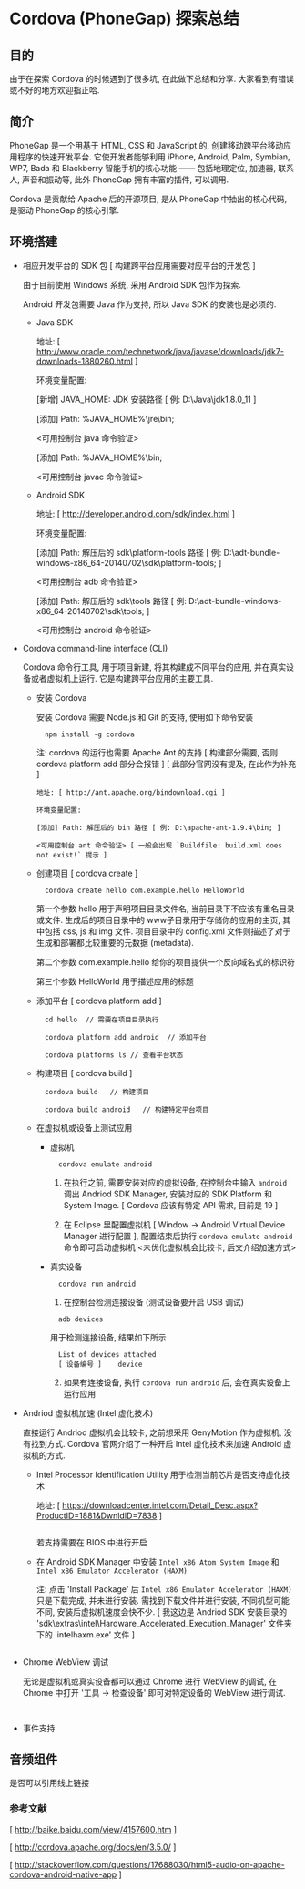 # Cordova (PhoneGap) 探索总结

## 目的
  
  由于在探索 Cordova 的时候遇到了很多坑, 在此做下总结和分享. 大家看到有错误或不好的地方欢迎指正哈.

## 简介

  PhoneGap 是一个用基于 HTML, CSS 和 JavaScript 的, 创建移动跨平台移动应用程序的快速开发平台. 它使开发者能够利用 iPhone, Android, Palm, Symbian, WP7, Bada 和 Blackberry 智能手机的核心功能 —— 包括地理定位, 加速器, 联系人, 声音和振动等, 此外 PhoneGap 拥有丰富的插件, 可以调用.

  Cordova 是贡献给 Apache 后的开源项目, 是从 PhoneGap 中抽出的核心代码, 是驱动 PhoneGap 的核心引擎.

## 环境搭建

  * 相应开发平台的 SDK 包 [ 构建跨平台应用需要对应平台的开发包 ]

    由于目前使用 Windows 系统, 采用 Android SDK 包作为探索.

    Android 开发包需要 Java 作为支持, 所以 Java SDK 的安装也是必须的.

      * Java SDK

        地址: [ http://www.oracle.com/technetwork/java/javase/downloads/jdk7-downloads-1880260.html ]

        环境变量配置: 

        [新增] JAVA_HOME: JDK 安装路径 [ 例: D:\Java\jdk1.8.0_11 ]

        [添加] Path: %JAVA_HOME%\jre\bin; 

        <可用控制台 java 命令验证>
        
        [添加] Path: %JAVA_HOME%\bin;     

        <可用控制台 javac 命令验证>

      * Android SDK

        地址: [ http://developer.android.com/sdk/index.html ]

        环境变量配置:

        [添加] Path: 解压后的 sdk\platform-tools 路径 [ 例: D:\adt-bundle-windows-x86_64-20140702\sdk\platform-tools; ] 

        <可用控制台 adb 命令验证>

        [添加] Path: 解压后的 sdk\tools 路径 [ 例: D:\adt-bundle-windows-x86_64-20140702\sdk\tools; ] 

        <可用控制台 android 命令验证>
        
  * Cordova command-line interface (CLI)

    Cordova 命令行工具, 用于项目新建, 将其构建成不同平台的应用, 并在真实设备或者虚拟机上运行. 它是构建跨平台应用的主要工具.

    * 安装 Cordova

      安装 Cordova 需要 Node.js 和 Git 的支持, 使用如下命令安装
      
      ```
        npm install -g cordova
      ```
        
        注: cordova 的运行也需要 Apache Ant 的支持 [ 构建部分需要, 否则 cordova platform add 部分会报错 ] [ 此部分官网没有提及, 在此作为补充 ]

          地址: [ http://ant.apache.org/bindownload.cgi ]

          环境变量配置: 

          [添加] Path: 解压后的 bin 路径 [ 例: D:\apache-ant-1.9.4\bin; ]

          <可用控制台 ant 命令验证> [ 一般会出现 `Buildfile: build.xml does not exist!` 提示 ]
    
    * 创建项目 [ cordova create ]

      ```
        cordova create hello com.example.hello HelloWorld
      ```
      第一个参数 hello 用于声明项目目录文件名, 当前目录下不应该有重名目录或文件. 生成后的项目目录中的 www子目录用于存储你的应用的主页, 其中包括 css, js 和 img 文件. 项目目录中的 config.xml 文件则描述了对于生成和部署都比较重要的元数据 (metadata).

      第二个参数 com.example.hello 给你的项目提供一个反向域名式的标识符

      第三个参数 HelloWorld 用于描述应用的标题

    * 添加平台 [ cordova platform add ]
      ```
        cd hello  // 需要在项目目录执行
      ```
      ```
        cordova platform add android  // 添加平台
      ```
      ```
        cordova platforms ls // 查看平台状态
      ```
    * 构建项目 [ cordova build ]
    
      ```
        cordova build   // 构建项目
      ```
      ```
        cordova build android   // 构建特定平台项目
      ```
    * 在虚拟机或设备上测试应用

      * 虚拟机
        ```
          cordova emulate android
        ```
        1. 在执行之前, 需要安装对应的虚拟设备, 在控制台中输入 `android` 调出 Andriod SDK Manager, 安装对应的 SDK Platform 和  System Image. [ Cordova 应该有特定 API 需求, 目前是 19 ]

        2. 在 Eclipse 里配置虚拟机 [ Window -> Android Virtual Device Manager 进行配置 ], 配置结束后执行 `cordova emulate android` 命令即可启动虚拟机 <未优化虚拟机会比较卡, 后文介绍加速方式>

      * 真实设备
        ```
          cordova run android
        ```
        1. 在控制台检测连接设备 (测试设备要开启 USB 调试)
        ```
          adb devices
        ```
        用于检测连接设备, 结果如下所示
        ```
          List of devices attached
          [ 设备编号 ]    device
        ```
        2. 如果有连接设备, 执行 `cordova run android` 后, 会在真实设备上运行应用

  * Andriod 虚拟机加速 (Intel 虚化技术)

    直接运行 Andriod 虚拟机会比较卡, 之前想采用 GenyMotion 作为虚拟机, 没有找到方式.
    Cordova 官网介绍了一种开启 Intel 虚化技术来加速 Android 虚拟机的方式.

    * Intel Processor Identification Utility 用于检测当前芯片是否支持虚化技术

      地址: [ https://downloadcenter.intel.com/Detail_Desc.aspx?ProductID=1881&DwnldID=7838 ]

      ![]()

      若支持需要在 BIOS 中进行开启 

    * 在 Android SDK Manager 中安装 `Intel x86 Atom System Image` 和  `Intel x86 Emulator Accelerator (HAXM)`

      注: 点击 'Install Package' 后 `Intel x86 Emulator Accelerator (HAXM)` 只是下载完成, 并未进行安装. 需找到下载文件并进行安装, 不同机型可能不同, 安装后虚拟机速度会快不少. 
      [ 我这边是 Andriod SDK 安装目录的 'sdk\extras\intel\Hardware_Accelerated_Execution_Manager' 文件夹下的 'intelhaxm.exe' 文件 ]

      ![]()

  * Chrome WebView 调试

    无论是虚拟机或真实设备都可以通过 Chrome 进行 WebView 的调试, 在 Chrome 中打开 '工具 -> 检查设备' 即可对特定设备的 WebView 进行调试.

    ![]()

    ![]()    

  * 事件支持

    

## 音频组件

 是否可以引用线上链接

### 参考文献

  [ http://baike.baidu.com/view/4157600.htm ]

  [ http://cordova.apache.org/docs/en/3.5.0/ ]

  [ http://stackoverflow.com/questions/17688030/html5-audio-on-apache-cordova-android-native-app ]


